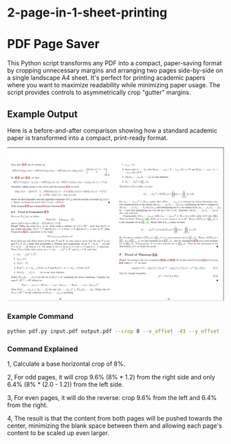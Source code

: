 # 2-page-in-1-sheet-printing



# PDF Page Saver

This Python script transforms any PDF into a compact, paper-saving format by cropping unnecessary margins and arranging two pages side-by-side on a single landscape A4 sheet. It's perfect for printing academic papers where you want to maximize readability while minimizing paper usage. The script provides controls to asymmetrically crop "gutter" margins.

## Example Output

Here is a before-and-after comparison showing how a standard academic paper is transformed into a compact, print-ready format.

![Example Output](example.png)


### Example Command

```bash
python pdf.py input.pdf output.pdf --crop 8 --x_offset -43 --y_offset -80 --gutter_bias 1.2
```


### Command Explained

1, Calculate a base horizontal crop of 8%.

2, For odd pages, it will crop 9.6% (8% * 1.2) from the right side and only 6.4% (8% * (2.0 - 1.2)) from the left side.

3, For even pages, it will do the reverse: crop 9.6% from the left and 6.4% from the right.

4, The result is that the content from both pages will be pushed towards the center, minimizing the blank space between them and allowing each page's content to be scaled up even larger.
